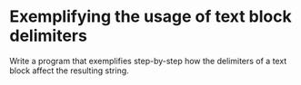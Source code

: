 # Exemplifying the usage of text block delimiters

Write a program that exemplifies step-by-step how the delimiters of a text block affect the resulting string.